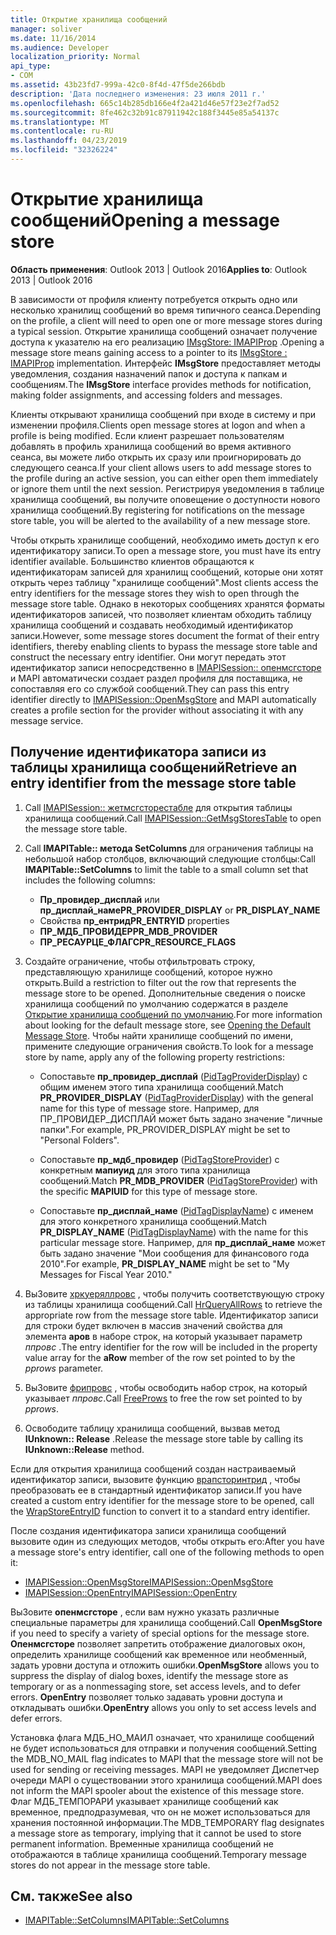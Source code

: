 ```yaml
---
title: Открытие хранилища сообщений
manager: soliver
ms.date: 11/16/2014
ms.audience: Developer
localization_priority: Normal
api_type:
- COM
ms.assetid: 43b23fd7-999a-42c0-8f4d-47f5de266bdb
description: 'Дата последнего изменения: 23 июля 2011 г.'
ms.openlocfilehash: 665c14b285db166e4f2a421d46e57f23e2f7ad52
ms.sourcegitcommit: 8fe462c32b91c87911942c188f3445e85a54137c
ms.translationtype: MT
ms.contentlocale: ru-RU
ms.lasthandoff: 04/23/2019
ms.locfileid: "32326224"
---
```

# <a name="opening-a-message-store"></a><span data-ttu-id="8a362-103">Открытие хранилища сообщений</span><span class="sxs-lookup"><span data-stu-id="8a362-103">Opening a message store</span></span>

<span data-ttu-id="8a362-104">**Область применения**: Outlook 2013 | Outlook 2016</span><span class="sxs-lookup"><span data-stu-id="8a362-104">**Applies to**: Outlook 2013 | Outlook 2016</span></span> 
  
<span data-ttu-id="8a362-105">В зависимости от профиля клиенту потребуется открыть одно или несколько хранилищ сообщений во время типичного сеанса.</span><span class="sxs-lookup"><span data-stu-id="8a362-105">Depending on the profile, a client will need to open one or more message stores during a typical session.</span></span> <span data-ttu-id="8a362-106">Открытие хранилища сообщений означает получение доступа к указателю на его реализацию [IMsgStore: IMAPIProp](imsgstoreimapiprop.md) .</span><span class="sxs-lookup"><span data-stu-id="8a362-106">Opening a message store means gaining access to a pointer to its [IMsgStore : IMAPIProp](imsgstoreimapiprop.md) implementation.</span></span> <span data-ttu-id="8a362-107">Интерфейс **IMsgStore** предоставляет методы уведомления, создания назначений папок и доступа к папкам и сообщениям.</span><span class="sxs-lookup"><span data-stu-id="8a362-107">The **IMsgStore** interface provides methods for notification, making folder assignments, and accessing folders and messages.</span></span> 
  
<span data-ttu-id="8a362-108">Клиенты открывают хранилища сообщений при входе в систему и при изменении профиля.</span><span class="sxs-lookup"><span data-stu-id="8a362-108">Clients open message stores at logon and when a profile is being modified.</span></span> <span data-ttu-id="8a362-109">Если клиент разрешает пользователям добавлять в профиль хранилища сообщений во время активного сеанса, вы можете либо открыть их сразу или проигнорировать до следующего сеанса.</span><span class="sxs-lookup"><span data-stu-id="8a362-109">If your client allows users to add message stores to the profile during an active session, you can either open them immediately or ignore them until the next session.</span></span> <span data-ttu-id="8a362-110">Регистрируя уведомления в таблице хранилища сообщений, вы получите оповещение о доступности нового хранилища сообщений.</span><span class="sxs-lookup"><span data-stu-id="8a362-110">By registering for notifications on the message store table, you will be alerted to the availability of a new message store.</span></span>
  
<span data-ttu-id="8a362-111">Чтобы открыть хранилище сообщений, необходимо иметь доступ к его идентификатору записи.</span><span class="sxs-lookup"><span data-stu-id="8a362-111">To open a message store, you must have its entry identifier available.</span></span> <span data-ttu-id="8a362-112">Большинство клиентов обращаются к идентификаторам записей для хранилищ сообщений, которые они хотят открыть через таблицу "хранилище сообщений".</span><span class="sxs-lookup"><span data-stu-id="8a362-112">Most clients access the entry identifiers for the message stores they wish to open through the message store table.</span></span> <span data-ttu-id="8a362-113">Однако в некоторых сообщениях хранятся форматы идентификаторов записей, что позволяет клиентам обходить таблицу хранилища сообщений и создавать необходимый идентификатор записи.</span><span class="sxs-lookup"><span data-stu-id="8a362-113">However, some message stores document the format of their entry identifiers, thereby enabling clients to bypass the message store table and construct the necessary entry identifier.</span></span> <span data-ttu-id="8a362-114">Они могут передать этот идентификатор записи непосредственно в [IMAPISession:: опенмсгсторе](imapisession-openmsgstore.md) и MAPI автоматически создает раздел профиля для поставщика, не сопоставляя его со службой сообщений.</span><span class="sxs-lookup"><span data-stu-id="8a362-114">They can pass this entry identifier directly to [IMAPISession::OpenMsgStore](imapisession-openmsgstore.md) and MAPI automatically creates a profile section for the provider without associating it with any message service.</span></span> 
  
## <a name="retrieve-an-entry-identifier-from-the-message-store-table"></a><span data-ttu-id="8a362-115">Получение идентификатора записи из таблицы хранилища сообщений</span><span class="sxs-lookup"><span data-stu-id="8a362-115">Retrieve an entry identifier from the message store table</span></span>
  
1. <span data-ttu-id="8a362-116">Call [IMAPISession:: жетмсгсторестабле](imapisession-getmsgstorestable.md) для открытия таблицы хранилища сообщений.</span><span class="sxs-lookup"><span data-stu-id="8a362-116">Call [IMAPISession::GetMsgStoresTable](imapisession-getmsgstorestable.md) to open the message store table.</span></span> 
    
2. <span data-ttu-id="8a362-117">Call **IMAPITable:: метода SetColumns** для ограничения таблицы на небольшой набор столбцов, включающий следующие столбцы:</span><span class="sxs-lookup"><span data-stu-id="8a362-117">Call **IMAPITable::SetColumns** to limit the table to a small column set that includes the following columns:</span></span> 
    
   - <span data-ttu-id="8a362-118">**Пр_провидер_дисплай** или **пр_дисплай_наме**</span><span class="sxs-lookup"><span data-stu-id="8a362-118">**PR_PROVIDER_DISPLAY** or **PR_DISPLAY_NAME**</span></span>
   - <span data-ttu-id="8a362-119">Свойства **пр_ентрид**</span><span class="sxs-lookup"><span data-stu-id="8a362-119">**PR_ENTRYID** properties</span></span> 
   - <span data-ttu-id="8a362-120">**ПР_МДБ_ПРОВИДЕР**</span><span class="sxs-lookup"><span data-stu-id="8a362-120">**PR_MDB_PROVIDER**</span></span>
   - <span data-ttu-id="8a362-121">**ПР_РЕСАУРЦЕ_ФЛАГС**</span><span class="sxs-lookup"><span data-stu-id="8a362-121">**PR_RESOURCE_FLAGS**</span></span>
    
3. <span data-ttu-id="8a362-122">Создайте ограничение, чтобы отфильтровать строку, представляющую хранилище сообщений, которое нужно открыть.</span><span class="sxs-lookup"><span data-stu-id="8a362-122">Build a restriction to filter out the row that represents the message store to be opened.</span></span> <span data-ttu-id="8a362-123">Дополнительные сведения о поиске хранилища сообщений по умолчанию содержатся в разделе [Открытие хранилища сообщений по умолчанию](opening-the-default-message-store.md).</span><span class="sxs-lookup"><span data-stu-id="8a362-123">For more information about looking for the default message store, see [Opening the Default Message Store](opening-the-default-message-store.md).</span></span> <span data-ttu-id="8a362-124">Чтобы найти хранилище сообщений по имени, примените следующие ограничения свойств.</span><span class="sxs-lookup"><span data-stu-id="8a362-124">To look for a message store by name, apply any of the following property restrictions:</span></span>
    
   - <span data-ttu-id="8a362-125">Сопоставьте **пр_провидер_дисплай** ([PidTagProviderDisplay](pidtagproviderdisplay-canonical-property.md)) с общим именем этого типа хранилища сообщений.</span><span class="sxs-lookup"><span data-stu-id="8a362-125">Match **PR_PROVIDER_DISPLAY** ([PidTagProviderDisplay](pidtagproviderdisplay-canonical-property.md)) with the general name for this type of message store.</span></span> <span data-ttu-id="8a362-126">Например, для ПР_ПРОВИДЕР_ДИСПЛАЙ может быть задано значение "личные папки".</span><span class="sxs-lookup"><span data-stu-id="8a362-126">For example, PR_PROVIDER_DISPLAY might be set to "Personal Folders".</span></span>
    
   - <span data-ttu-id="8a362-127">Сопоставьте **пр_мдб_провидер** ([PidTagStoreProvider](pidtagstoreprovider-canonical-property.md)) с конкретным **мапиуид** для этого типа хранилища сообщений.</span><span class="sxs-lookup"><span data-stu-id="8a362-127">Match **PR_MDB_PROVIDER** ([PidTagStoreProvider](pidtagstoreprovider-canonical-property.md)) with the specific **MAPIUID** for this type of message store.</span></span> 
    
   - <span data-ttu-id="8a362-128">Сопоставьте **пр_дисплай_наме** ([PidTagDisplayName](pidtagdisplayname-canonical-property.md)) с именем для этого конкретного хранилища сообщений.</span><span class="sxs-lookup"><span data-stu-id="8a362-128">Match **PR_DISPLAY_NAME** ([PidTagDisplayName](pidtagdisplayname-canonical-property.md)) with the name for this particular message store.</span></span> <span data-ttu-id="8a362-129">Например, для **пр_дисплай_наме** может быть задано значение "Мои сообщения для финансового года 2010".</span><span class="sxs-lookup"><span data-stu-id="8a362-129">For example, **PR_DISPLAY_NAME** might be set to "My Messages for Fiscal Year 2010."</span></span> 
    
4. <span data-ttu-id="8a362-130">ВыЗовите [хркуеряллровс](hrqueryallrows.md) , чтобы получить соответствующую строку из таблицы хранилища сообщений.</span><span class="sxs-lookup"><span data-stu-id="8a362-130">Call [HrQueryAllRows](hrqueryallrows.md) to retrieve the appropriate row from the message store table.</span></span> <span data-ttu-id="8a362-131">Идентификатор записи для строки будет включен в массив значений свойства для элемента **аров** в наборе строк, на который указывает параметр _ппровс_ .</span><span class="sxs-lookup"><span data-stu-id="8a362-131">The entry identifier for the row will be included in the property value array for the **aRow** member of the row set pointed to by the  _pprows_ parameter.</span></span> 
    
5. <span data-ttu-id="8a362-132">ВыЗовите [фрипровс](freeprows.md) , чтобы освободить набор строк, на который указывает _ппровс_.</span><span class="sxs-lookup"><span data-stu-id="8a362-132">Call [FreeProws](freeprows.md) to free the row set pointed to by  _pprows_.</span></span>
    
6. <span data-ttu-id="8a362-133">Освободите таблицу хранилища сообщений, вызвав метод **IUnknown:: Release** .</span><span class="sxs-lookup"><span data-stu-id="8a362-133">Release the message store table by calling its **IUnknown::Release** method.</span></span> 
    
<span data-ttu-id="8a362-134">Если для открытия хранилища сообщений создан настраиваемый идентификатор записи, вызовите функцию [врапсторинтрид](wrapstoreentryid.md) , чтобы преобразовать ее в стандартный идентификатор записи.</span><span class="sxs-lookup"><span data-stu-id="8a362-134">If you have created a custom entry identifier for the message store to be opened, call the [WrapStoreEntryID](wrapstoreentryid.md) function to convert it to a standard entry identifier.</span></span> 
  
<span data-ttu-id="8a362-135">После создания идентификатора записи хранилища сообщений вызовите один из следующих методов, чтобы открыть его:</span><span class="sxs-lookup"><span data-stu-id="8a362-135">After you have a message store's entry identifier, call one of the following methods to open it:</span></span>
  
- [<span data-ttu-id="8a362-136">IMAPISession::OpenMsgStore</span><span class="sxs-lookup"><span data-stu-id="8a362-136">IMAPISession::OpenMsgStore</span></span>](imapisession-openmsgstore.md)
- [<span data-ttu-id="8a362-137">IMAPISession::OpenEntry</span><span class="sxs-lookup"><span data-stu-id="8a362-137">IMAPISession::OpenEntry</span></span>](imapisession-openentry.md)
    
<span data-ttu-id="8a362-138">ВыЗовите **опенмсгсторе** , если вам нужно указать различные специальные параметры для хранилища сообщений.</span><span class="sxs-lookup"><span data-stu-id="8a362-138">Call **OpenMsgStore** if you need to specify a variety of special options for the message store.</span></span> <span data-ttu-id="8a362-139">**Опенмсгсторе** позволяет запретить отображение диалоговых окон, определить хранилище сообщений как временное или необменный, задать уровни доступа и отложить ошибки.</span><span class="sxs-lookup"><span data-stu-id="8a362-139">**OpenMsgStore** allows you to suppress the display of dialog boxes, identify the message store as temporary or as a nonmessaging store, set access levels, and to defer errors.</span></span> <span data-ttu-id="8a362-140">**OpenEntry** позволяет только задавать уровни доступа и откладывать ошибки.</span><span class="sxs-lookup"><span data-stu-id="8a362-140">**OpenEntry** allows you only to set access levels and defer errors.</span></span> 
  
<span data-ttu-id="8a362-141">Установка флага МДБ_НО_МАИЛ означает, что хранилище сообщений не будет использоваться для отправки и получения сообщений.</span><span class="sxs-lookup"><span data-stu-id="8a362-141">Setting the MDB_NO_MAIL flag indicates to MAPI that the message store will not be used for sending or receiving messages.</span></span> <span data-ttu-id="8a362-142">MAPI не уведомляет Диспетчер очереди MAPI о существовании этого хранилища сообщений.</span><span class="sxs-lookup"><span data-stu-id="8a362-142">MAPI does not inform the MAPI spooler about the existence of this message store.</span></span> <span data-ttu-id="8a362-143">Флаг МДБ_ТЕМПОРАРИ указывает хранилище сообщений как временное, предподразумевая, что он не может использоваться для хранения постоянной информации.</span><span class="sxs-lookup"><span data-stu-id="8a362-143">The MDB_TEMPORARY flag designates a message store as temporary, implying that it cannot be used to store permanent information.</span></span> <span data-ttu-id="8a362-144">Временные хранилища сообщений не отображаются в таблице хранилища сообщений.</span><span class="sxs-lookup"><span data-stu-id="8a362-144">Temporary message stores do not appear in the message store table.</span></span> 
  
## <a name="see-also"></a><span data-ttu-id="8a362-145">См. также</span><span class="sxs-lookup"><span data-stu-id="8a362-145">See also</span></span>

- [<span data-ttu-id="8a362-146">IMAPITable::SetColumns</span><span class="sxs-lookup"><span data-stu-id="8a362-146">IMAPITable::SetColumns</span></span>](imapitable-setcolumns.md)

